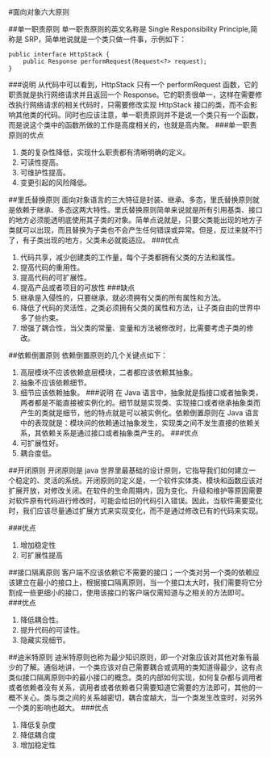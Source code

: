 #面向对象六大原则

##单一职责原则
单一职责原则的英文名称是 Single Responsibility Principle,简称是 SRP，简单地说就是一个类只做一件事，示例如下：
```
public interface HttpStack {
	public Response performRequest(Request<?> request);
}
```
###说明
从代码中可以看到，HttpStack 只有一个 performRequest 函数，它的职责就是执行网络请求并且返回一个 Response。它的职责很单一，这样在需要修改执行网络请求的相关代码时，只需要修改实现 HttpStack 接口的类，而不会影响其他类的代码。同时也应该注意，单一职责原则并不是说一个类只有一个函数，而是说这个类中的函数所做的工作是高度相关的，也就是高内聚。
###单一职责原则的优点
 1. 类的复杂性降低，实现什么职责都有清晰明确的定义。
 2. 可读性提高。
 3. 可维护性提高。
 4. 变更引起的风险降低。
 

##里氏替换原则
面向对象语言的三大特征是封装、继承、多态，里氏替换原则就是依赖于继承、多态这两大特性。里氏替换原则简单来说就是所有引用基类、接口的地方必须能透明底使用其子类的对象。简单点说就是，只要父类能出现的地方子类就可以出现，而且替换为子类也不会产生任何错误或异常。但是，反过来就不行了，有子类出现的地方，父类未必就能适应。
###优点
 1. 代码共享，减少创建类的工作量，每个子类都拥有父类的方法和属性。
 2. 提高代码的重用性。
 3. 提高代码的可扩展性。
 4. 提高产品或者项目的可放性
###缺点
 1. 继承是入侵性的，只要继承，就必须拥有父类的所有属性和方法。
 2. 降低了代码的灵活性，之类必须拥有父类的属性和方法，让子类自由的世界中多了些约束。
 3. 增强了耦合性，当父类的常量、变量和方法被修改时，比需要考虑子类的修改。


##依赖倒置原则
依赖倒置原则的几个关键点如下：

 1. 高层模块不应该依赖底层模块，二者都应该依赖其抽象。
 2. 抽象不应该依赖细节。
 3. 细节应该依赖抽象。
###说明
在 Java 语言中，抽象就是指接口或者抽象类，两者都是不能直接被实例化的。细节就是实现类、实现接口或者继承抽象类而产生的类就是细节，他的特点就是可以被实例化。依赖倒置原则在 Java 语言中的表现就是：模块间的依赖通过抽象发生，实现类之间不发生直接的依赖关系，其依赖关系是通过接口或者抽象类产生的。
###优点
 1. 可扩展性好。
 2. 耦合度低。


##开闭原则
开闭原则是 java 世界里最基础的设计原则，它指导我们如何建立一个稳定的、灵活的系统。开闭原则的定义是，一个软件实体类、模块和函数应该对扩展开放，对修改关闭。在软件的生命周期内，因为变化、升级和维护等原因需要对软件原有代码进行修改时，可能会给旧的代码引入错误。因此，当软件需要变化时，我们应该尽量通过扩展方式来实现变化，而不是通过修改已有的代码来实现。

###优点
 1. 增加稳定性
 2. 可扩展性提高



##接口隔离原则
客户端不应该依赖它不需要的接口；一个类对另一个类的依赖应该建立在最小的接口上，根据接口隔离原则，当一个接口太大时，我们需要将它分割成一些更细小的接口，使用该接口的客户端仅需知道与之相关的方法即可。
###优点
 1. 降低耦合性。
 2. 提升代码的可读性。
 3. 隐藏实现细节。


##迪米特原则
迪米特原则也称为最少知识原则，即一个对象应该对其他对象有最少的了解。通俗地讲，一个类应该对自己需要耦合或调用的类知道得最少，这有点类似接口隔离原则中的最小接口的概念。类的内部如何实现，如何复杂都与调用者或者依赖者没有关系，调用者或者依赖者只需要知道它需要的方法即可，其他的一概不关心。类与类之间的关系越密切，耦合度越大，当一个类发生改变时，对另外一个类的影响也越大。
###优点
 1. 降低复杂度
 2. 降低耦合度
 3. 增加稳定性
